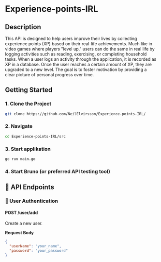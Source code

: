 # Experience-points-IRL

## Description

This API is designed to help users improve their lives by collecting experience points (XP) based on their real-life achievements. Much like in video games where players "level up," users can do the same in real life by logging activities such as reading, exercising, or completing household tasks. When a user logs an activity through the application, it is recorded as XP in a database. Once the user reaches a certain amount of XP, they are upgraded to a new level. The goal is to foster motivation by providing a clear picture of personal progress over time.

## Getting Started 

### 1. Clone the Project
```bash
git clone https://github.com/NeilElvirsson/Experience-points-IRL/
```
### 2. Navigate 
```bash
cd Experience-points-IRL/src
```

### 3. Start applikation
```bash
go run main.go
```

### 4. Start Bruno (or preferred API testing tool)
## 📡 API Endpoints

### 🔐 User Authentication

#### POST /user/add
Create a new user.

**Request Body**
```json
{
  "userName": "your_name",
  "password": "your_password"
}
```



